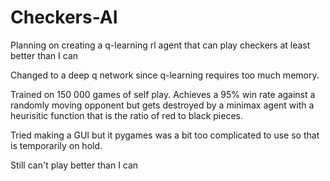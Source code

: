 # Checkers-AI

Planning on creating a q-learning rl agent that can play checkers at least better than I can

Changed to a deep q network since q-learning requires too much memory. 

Trained on 150 000 games of self play. Achieves a 95% win rate against a randomly moving opponent but gets destroyed by a minimax agent with a heurisitic function that is the ratio of red to black pieces.

Tried making a GUI but it pygames was a bit too complicated to use so that is temporarily on hold.

Still can't play better than I can
